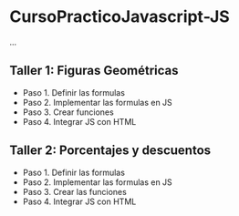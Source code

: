 # CursoPracticoJavascript-JS

...

## Taller 1: Figuras Geométricas
- Paso 1. Definir las formulas
- Paso 2. Implementar las formulas en JS
- Paso 3. Crear funciones 
- Paso 4. Integrar JS con HTML

## Taller 2: Porcentajes y descuentos
- Paso 1. Definir las formulas
- Paso 2. Implementar las formulas en JS
- Paso 3. Crear las funciones
- Paso 4. Integrar JS con HTML